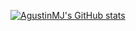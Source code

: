 [![AgustinMJ's GitHub stats](https://github-readme-stats.vercel.app/api?username=AgustinMJ&count_private=true&show_icons=true&theme=synthwave)](https://github.com/anuraghazra/github-readme-stats)

<!--
**AgustinMJ/AgustinMJ** is a ✨ _special_ ✨ repository because its `README.md` (this file) appears on your GitHub profile.

Here are some ideas to get you started:

- 🔭 I’m currently working on ...
- 🌱 I’m currently learning ...
- 👯 I’m looking to collaborate on ...
- 🤔 I’m looking for help with ...
- 💬 Ask me about ...
- 📫 How to reach me: ...
- 😄 Pronouns: ...
- ⚡ Fun fact: ...
-->

